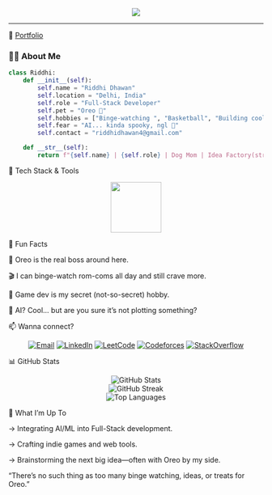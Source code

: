 <!-- Typing effect with Hey there -->
<p align="center">
  <img src="https://readme-typing-svg.herokuapp.com?font=Fira+Code&duration=2000&pause=1000&color=F75C7E&center=true&vCenter=true&width=600&lines=Hey+there!+I'm+Riddhi+%F0%9F%91%8B;Full-Stack+Developer+from+Delhi,+India;Rom-Com+Fan+%7C+Dog+Mom+%7C+Cinephile;AI+Enthusiast+(Kinda+Spooked+%F0%9F%A4%B7)" />
</p>

---

🔗 [Portfolio](https://riddhidev.vercel.app/)

### 👩‍💻 About Me

```python
class Riddhi:
    def __init__(self):
        self.name = "Riddhi Dhawan"
        self.location = "Delhi, India"
        self.role = "Full-Stack Developer"
        self.pet = "Oreo 🐶"
        self.hobbies = ["Binge-watching ", "Basketball", "Building cool web apps "]
        self.fear = "AI... kinda spooky, ngl 🤖"
        self.contact = "riddhidhawan4@gmail.com"

    def __str__(self):
        return f"{self.name} | {self.role} | Dog Mom | Idea Factory(struggling rn)"
```

🔧 Tech Stack & Tools

<p align="center"> <img src="https://skillicons.dev/icons?i=html,css,js,react,nextjs,nodejs,express,python,flask,c,cpp,mongodb,mysql,git,github,aws,azure,docker,kubernetes,ffmpeg" height="100"/> </p>
🐾 Fun Facts


🐶 Oreo is the real boss around here.

🎬 I can binge-watch rom-coms all day and still crave more.

👾 Game dev is my secret (not-so-secret) hobby.

🤖 AI? Cool... but are you sure it’s not plotting something?

📫 Wanna connect?

<p align="center"> <a href="mailto:riddhidhawan4@gmail.com"><img src="https://img.shields.io/badge/Gmail-D14836?style=for-the-badge&logo=gmail&logoColor=white" alt="Email"/></a> <a href="https://linkedin.com/in/riddhi-dhawan-844a20299" target="_blank"><img src="https://img.shields.io/badge/LinkedIn-0077B5?style=for-the-badge&logo=linkedin&logoColor=white" alt="LinkedIn"/></a> <a href="https://leetcode.com/riddz_11" target="_blank"><img src="https://img.shields.io/badge/LeetCode-FFA116?style=for-the-badge&logo=leetcode&logoColor=white" alt="LeetCode"/></a> <a href="https://codeforces.com/profile/riddz_11" target="_blank"><img src="https://img.shields.io/badge/Codeforces-1F8ACB?style=for-the-badge&logo=codeforces&logoColor=white" alt="Codeforces"/></a> <a href="https://stackoverflow.com/users/riddhi-dhawan" target="_blank"><img src="https://img.shields.io/badge/StackOverflow-FE7A16?style=for-the-badge&logo=stackoverflow&logoColor=white" alt="StackOverflow"/></a> </p>
📊 GitHub Stats


<p align="center"> <picture> <source srcset="https://github-readme-stats.vercel.app/api?username=riddz04&show_icons=true&theme=radical" media="(prefers-color-scheme: dark)" /> <source srcset="https://github-readme-stats.vercel.app/api?username=riddz04&show_icons=true&theme=default" media="(prefers-color-scheme: light), (prefers-color-scheme: no-preference)" /> <img src="https://github-readme-stats.vercel.app/api?username=riddz04&show_icons=true" alt="GitHub Stats" /> </picture> <br/> <picture> <source srcset="https://github-readme-streak-stats.herokuapp.com/?user=riddz04&theme=radical" media="(prefers-color-scheme: dark)" /> <source srcset="https://github-readme-streak-stats.herokuapp.com/?user=riddz04&theme=default" media="(prefers-color-scheme: light), (prefers-color-scheme: no-preference)" /> <img src="https://github-readme-streak-stats.herokuapp.com/?user=riddz04" alt="GitHub Streak" /> </picture> <br/> <picture> <source srcset="https://github-readme-stats.vercel.app/api/top-langs/?username=riddz04&layout=compact&theme=radical" media="(prefers-color-scheme: dark)" /> <source srcset="https://github-readme-stats.vercel.app/api/top-langs/?username=riddz04&layout=compact&theme=default" media="(prefers-color-scheme: light), (prefers-color-scheme: no-preference)" /> <img src="https://github-readme-stats.vercel.app/api/top-langs/?username=riddz04&layout=compact" alt="Top Languages" /> </picture> </p>
🚀 What I’m Up To

-> Integrating AI/ML into Full-Stack development.

-> Crafting indie games and web tools.

-> Brainstorming the next big idea—often with Oreo by my side.

“There’s no such thing as too many binge watching, ideas, or treats for Oreo.”
